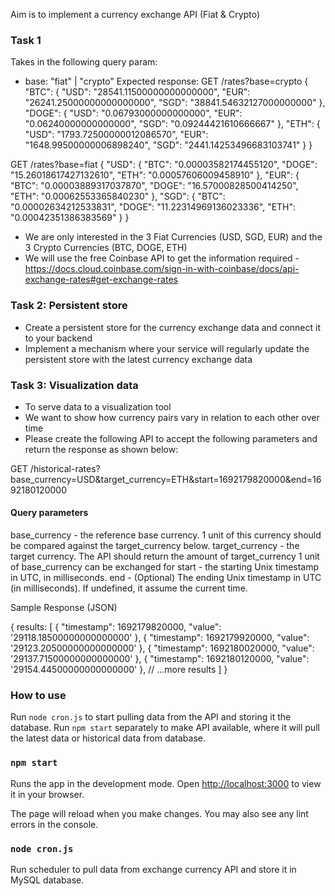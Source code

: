 Aim is to implement a currency exchange API (Fiat & Crypto)

### Task 1
Takes in the following query param:
- base: "fiat" | "crypto"
Expected response:
GET /rates?base=crypto
{  
   "BTC": {
    "USD": "28541.11500000000000000",
    "EUR": "26241.25000000000000000",
    "SGD": "38841.54632127000000000"
},
  "DOGE": {
    "USD": "0.06793000000000000",
    "EUR": "0.06240000000000000",
    "SGD": "0.09244421610666667"
},
  "ETH": {
    "USD": "1793.72500000012086570",
    "EUR": "1648.99500000006898240",
    "SGD": "2441.14253496683103741"
  }
}

GET /rates?base=fiat
{
  "USD": {
    "BTC": "0.00003582174455120",
    "DOGE": "15.26018617427132610",
    "ETH": "0.00057606009458910"
},
  "EUR": {
    "BTC": "0.00003889317037870",
    "DOGE": "16.57000828500414250",
    "ETH": "0.00062553365840230"
},
  "SGD": {
    "BTC": "0.00002634212533831",
    "DOGE": "11.22314969136023336",
    "ETH": "0.00042351386383569"
  }
}

* We are only interested in the 3 Fiat Currencies (USD, SGD, EUR) and the 3 Crypto Currencies (BTC, DOGE, ETH)
* We will use the free Coinbase API to get the information required - https://docs.cloud.coinbase.com/sign-in-with-coinbase/docs/api-exchange-rates#get-exchange-rates

### Task 2: Persistent store
* Create a persistent store for the currency exchange data and connect it to your backend
* Implement a mechanism where your service will regularly update the persistent store with the latest currency exchange data

### Task 3: Visualization data
* To serve data to a visualization tool
* We want to show how currency pairs vary in relation to each other over time
* Please create the following API to accept the following parameters and return the response as shown below:

GET /historical-rates?base_currency=USD&target_currency=ETH&start=1692179820000&end=1692180120000

#### Query parameters
base_currency - the reference base currency. 1 unit of this currency should be compared against the target_currency below.
target_currency - the target currency. The API should return the amount of target_currency 1 unit of base_currency can be exchanged for
start - the starting Unix timestamp in UTC, in milliseconds.
end - (Optional) The ending Unix timestamp in UTC (in milliseconds). If undefined, it assume the current time.

Sample Response (JSON)

{
  results: \[
    {
      "timestamp": 1692179820000,
      "value": '29118.18500000000000000'
    },
    {
      "timestamp": 1692179920000,
      "value": '29123.20500000000000000'
    },
    {
      "timestamp": 1692180020000,
      "value": '29137.71500000000000000'
    },
    {
      "timestamp": 1692180120000,
      "value": '29154.44500000000000000'
    },
    // ...more results
      \]
}

### How to use
Run `node cron.js` to start pulling data from the API and storing it the database.
Run `npm start` separately to make API available, where it will pull the latest data or historical data from database.

### `npm start`
Runs the app in the development mode.
Open [http://localhost:3000](http://localhost:3000) to view it in your browser.

The page will reload when you make changes.
You may also see any lint errors in the console.

### `node cron.js`
Run scheduler to pull data from exchange currency API and store it in MySQL database.
